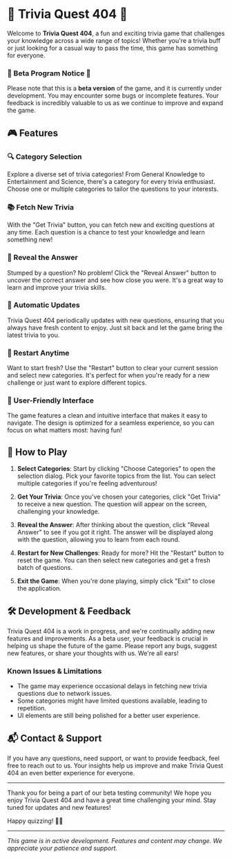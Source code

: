 # 🧠 Trivia Quest 404 🎉

Welcome to **Trivia Quest 404**, a fun and exciting trivia game that challenges your knowledge across a wide range of topics! Whether you're a trivia buff or just looking for a casual way to pass the time, this game has something for everyone. 

### 🚧 Beta Program Notice 🚧
Please note that this is a **beta version** of the game, and it is currently under development. You may encounter some bugs or incomplete features. Your feedback is incredibly valuable to us as we continue to improve and expand the game.

## 🎮 Features

### 🔍 Category Selection
Explore a diverse set of trivia categories! From General Knowledge to Entertainment and Science, there's a category for every trivia enthusiast. Choose one or multiple categories to tailor the questions to your interests.

### 📚 Fetch New Trivia
With the "Get Trivia" button, you can fetch new and exciting questions at any time. Each question is a chance to test your knowledge and learn something new!

### 🤔 Reveal the Answer
Stumped by a question? No problem! Click the "Reveal Answer" button to uncover the correct answer and see how close you were. It's a great way to learn and improve your trivia skills.

### 🔄 Automatic Updates
Trivia Quest 404 periodically updates with new questions, ensuring that you always have fresh content to enjoy. Just sit back and let the game bring the latest trivia to you.

### 🎯 Restart Anytime
Want to start fresh? Use the "Restart" button to clear your current session and select new categories. It's perfect for when you're ready for a new challenge or just want to explore different topics.

### 👥 User-Friendly Interface
The game features a clean and intuitive interface that makes it easy to navigate. The design is optimized for a seamless experience, so you can focus on what matters most: having fun!

## 🚀 How to Play

1. **Select Categories**: Start by clicking "Choose Categories" to open the selection dialog. Pick your favorite topics from the list. You can select multiple categories if you're feeling adventurous!

2. **Get Your Trivia**: Once you've chosen your categories, click "Get Trivia" to receive a new question. The question will appear on the screen, challenging your knowledge.

3. **Reveal the Answer**: After thinking about the question, click "Reveal Answer" to see if you got it right. The answer will be displayed along with the question, allowing you to learn from each round.

4. **Restart for New Challenges**: Ready for more? Hit the "Restart" button to reset the game. You can then select new categories and get a fresh batch of questions.

5. **Exit the Game**: When you're done playing, simply click "Exit" to close the application.

## 🛠 Development & Feedback

Trivia Quest 404 is a work in progress, and we're continually adding new features and improvements. As a beta user, your feedback is crucial in helping us shape the future of the game. Please report any bugs, suggest new features, or share your thoughts with us. We're all ears!

### Known Issues & Limitations
- The game may experience occasional delays in fetching new trivia questions due to network issues.
- Some categories might have limited questions available, leading to repetition.
- UI elements are still being polished for a better user experience.

## 📬 Contact & Support

If you have any questions, need support, or want to provide feedback, feel free to reach out to us. Your insights help us improve and make Trivia Quest 404 an even better experience for everyone.

---

Thank you for being a part of our beta testing community! We hope you enjoy Trivia Quest 404 and have a great time challenging your mind. Stay tuned for updates and new features!

Happy quizzing! 🎉🧩

---

*This game is in active development. Features and content may change. We appreciate your patience and support.*
